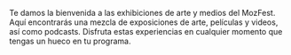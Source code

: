 Te damos la bienvenida a las exhibiciones de arte y medios del MozFest. Aquí encontrarás una mezcla de exposiciones de arte, películas y videos, así como podcasts. Disfruta estas experiencias en cualquier momento que tengas un hueco en tu programa.
